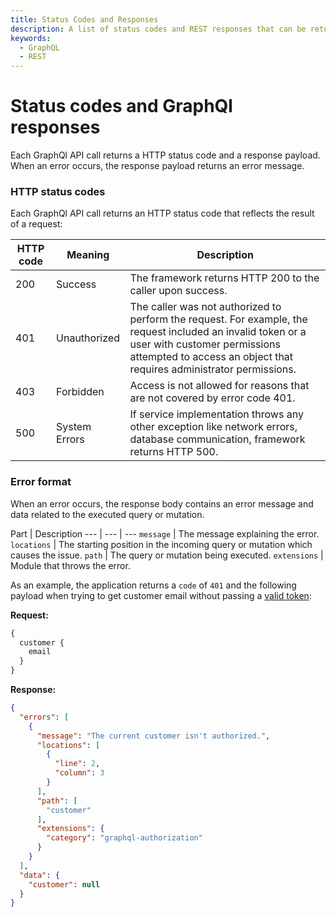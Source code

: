```yaml
---
title: Status Codes and Responses
description: A list of status codes and REST responses that can be returned from the APIs.
keywords:
  - GraphQL
  - REST
---
```


# Status codes and GraphQl responses

Each GraphQl API call returns a HTTP status code and a response payload. When an error occurs, the response payload returns an error message.

### HTTP status codes

Each GraphQl API call returns an HTTP status code that reflects the result of a request:

HTTP code | Meaning | Description
--- | --- | ---
200 | Success | The framework returns HTTP 200 to the caller upon success.
401 | Unauthorized | The caller was not authorized to perform the request. For example, the request included an invalid token or a user with customer permissions attempted to access an object that requires administrator permissions.
403 | Forbidden | Access is not allowed for reasons that are not covered by error code 401.
500 | System Errors | If service implementation throws any other exception  like network errors, database communication, framework returns HTTP 500.

### Error format

When an error occurs, the response body contains an error message and data related to the executed query or mutation.

Part | Description
--- | --- | ---
`message` | The message explaining the error.
`locations` | The starting position in the incoming query or mutation which causes the issue.
`path` | The query or mutation being executed.
`extensions` | Module that throws the error.

As an example, the application returns a `code` of `401` and the following payload when trying to get customer email without passing a [valid token](authorization-tokens.md):

**Request:**

```graphql
{
  customer {
    email
  }
}
```

**Response:**

```json
{
  "errors": [
    {
      "message": "The current customer isn't authorized.",
      "locations": [
        {
          "line": 2,
          "column": 3
        }
      ],
      "path": [
        "customer"
      ],
      "extensions": {
        "category": "graphql-authorization"
      }
    }
  ],
  "data": {
    "customer": null
  }
}
```
